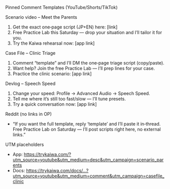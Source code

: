 Pinned Comment Templates (YouTube/Shorts/TikTok)

Scenario video – Meet the Parents
1) Get the exact one‑page script (JP+EN) here: [link]
2) Free Practice Lab this Saturday — drop your situation and I’ll tailor it for you.
3) Try the Kaiwa rehearsal now: [app link]

Case File – Clinic Triage
1) Comment “template” and I’ll DM the one‑page triage script (copy/paste).
2) Want help? Join the free Practice Lab — I’ll prep lines for your case.
3) Practice the clinic scenario: [app link]

Devlog – Speech Speed
1) Change your speed: Profile → Advanced Audio → Speech Speed.
2) Tell me where it’s still too fast/slow — I’ll tune presets.
3) Try a quick conversation now: [app link]

Reddit (no links in OP)
- “If you want the full template, reply ‘template’ and I’ll paste it in‑thread.
   Free Practice Lab on Saturday — I’ll post scripts right here, no external links.”

UTM placeholders
- App: https://trykaiwa.com/?utm_source=youtube&utm_medium=desc&utm_campaign=scenario_parents
- Docs: https://trykaiwa.com/docs/…?utm_source=youtube&utm_medium=comment&utm_campaign=casefile_clinic

